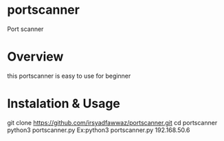# portscanner
Port scanner 

# Overview
this portscanner is easy to use for beginner

# Instalation & Usage
git clone https://github.com/irsyadfawwaz/portscanner.git
cd portscanner
python3 portscanner.py <ip>
Ex:python3 portscanner.py 192.168.50.6
 

